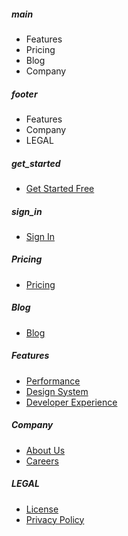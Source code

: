 ##### main

- Features
- Pricing
- Blog
- Company

##### footer

- Features
- Company
- LEGAL

##### get_started

- [Get Started Free](/service/get-started.html)

##### sign_in

- [Sign In](/user/login.html)

##### Pricing

- [Pricing](/service/pricing.html)

##### Blog

- [Blog](/posts/)


##### Features

- [Performance](/features/performance.html)
- [Design System](/features/design-system.html)
- [Developer Experience](/features/developer-experience.html)

##### Company

- [About Us](/about/company.html)
- [Careers](/about/career.html)

##### LEGAL

- [License](/about/license.html)
- [Privacy Policy](/about/privacy.html)
